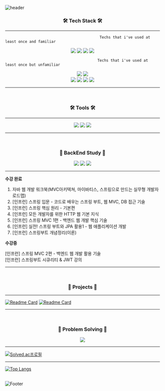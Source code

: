 ![header](https://capsule-render.vercel.app/api?type=waving&color=0:9C00FF,100:00BFFF&height=150&section=header&text=Welcome&fontSize=40&fontColor=000000&fontAlign=50&fontAlignY=30)

<h3 align="center"><b>🛠 Tech Stack 🛠</b></h3>

---

```
                                           Techs that i've used at least once and familiar
```

<div align="center">
<img src="https://img.shields.io/badge/Java-007396?style=flat-badge&logo=java&logoColor=white"/>
<img src="https://img.shields.io/badge/Spring-6DB33F?style=flat-badge&logo=spring&logoColor=white"/>
<img src="https://img.shields.io/badge/Spring Boot-6DB33F?style=flat-badge&logo=springboot&logoColor=white"/>
  <img src="https://img.shields.io/badge/Thymeleaf-005F0F?style=flat-badge&logo=thymeleaf&logoColor=white"/>
</div>

```
                                          Techs that i've used at least once but unfamiliar
```

<div align="center">
<img src="https://img.shields.io/badge/Python-3776AB?style=flat-badge&logo=python&logoColor=white"/>
<img src="https://img.shields.io/badge/Django-092E20?style=flat-badge&logo=django&logoColor=white"/><br>
<img src="https://img.shields.io/badge/HTML-E34F26?style=flat-badge&logo=html5&logoColor=white"/>
<img src="https://img.shields.io/badge/Bootstrap-7952B3?style=flat-badge&logo=bootstrap&logoColor=white"/>
<img src="https://img.shields.io/badge/CSS-1572B6?style=flat-badge&logo=css3&logoColor=white"/>
<img src="https://img.shields.io/badge/MySQL-4479A1?style=flat-badge&logo=mysql&logoColor=white"/>
</div>

---
<br>
<h3 align="center"><b>🛠 Tools 🛠</b></h3>

---

<div align="center">
<img src="https://img.shields.io/badge/Eclipse-2C2255?style=flat-badge&logo=eclipseide&logoColor=white"/>
<img src="https://img.shields.io/badge/Visual Studio Code-007ACC?style=flat-badge&logo=visualstudiocode&logoColor=white"/>
<img src="https://img.shields.io/badge/IntelliJ-000000?style=flat-badge&logo=intellijidea&logoColor=white"/>
</div>

---

<br>

<h3 align="center"><b>📌 BackEnd Study 📌</b></h3>
<div align="center">
<img src="https://img.shields.io/badge/Java-007396?style=flat-badge&logo=java&logoColor=white"/>
<img src="https://img.shields.io/badge/Spring-6DB33F?style=flat-badge&logo=spring&logoColor=white"/>
<img src="https://img.shields.io/badge/Spring Boot-6DB33F?style=flat-badge&logo=springboot&logoColor=white"/>
</div>
                                                                                                           
---

<b> 수강 완료</b>
  
1. 자바 웹 개발 워크북(MVC아키텍쳐, 마이바티스, 스프링으로 만드는 실무형 개발자 로드맵)
2. [인프런] 스프링 입문 - 코드로 배우는 스프링 부트, 웹 MVC, DB 접근 기술
3. [인프런] 스프링 핵심 원리 - 기본편
4. [인프런] 모든 개발자를 위한 HTTP 웹 기본 지식
5. [인프런] 스프링 MVC 1편  - 백엔드 웹 개발 핵심 기술
6. [인프런] 실전! 스프링 부트와 JPA 활용1 - 웹 애플리케이션 개발
7. [인프런] 스프링부트 개념정리(이론)

<b> 수강중 </b>

[인프런] 스프링 MVC 2편 - 백엔드 웹 개발 활용 기술<br>
[인프런] 스프링부트 시큐리티 & JWT 강의

---

<br>
<h3 align="center"><b>📘 Projects 📘</b></h3>

---
  
[![Readme Card](https://github-readme-stats.vercel.app/api/pin/?username=wrewre46&repo=OurRecipe)](https://github.com/wrewre46/OurRecipe)
[![Readme Card](https://github-readme-stats.vercel.app/api/pin/?username=wrewre46&repo=JSPBoard)](https://github.com/wrewre46/JSPBoard)
  

---
<br>

<h3 align="center"><b>📌 Problem Solving 📌</b></h3>
<div align="center">
<img src="https://img.shields.io/badge/Java-007396?style=flat-badge&logo=java&logoColor=white"/> 
</div>
  
---

[![Solved.ac프로필](http://mazassumnida.wtf/api/v2/generate_badge?boj=wrewre46)](https://solved.ac/wrewre46)

---

[![Top Langs](https://github-readme-stats.vercel.app/api/top-langs/?username=wrewre46&layout=compact&theme=tokyonight)](https://github.com/wrewre46/github-readme-stats)
<br><br>

![Footer](https://capsule-render.vercel.app/api?type=waving&color=0:9C00FF,100:00BFFF&height=150&section=footer)
